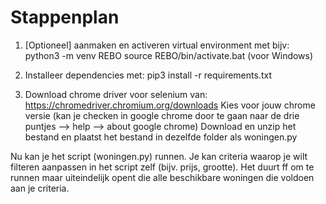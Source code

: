 # Stappenplan

1. [Optioneel] aanmaken en activeren virtual environment met bijv:
    python3 -m venv REBO
    source REBO/bin/activate.bat (voor Windows)

2. Installeer dependencies met:
    pip3 install -r requirements.txt

3. Download chrome driver voor selenium van: https://chromedriver.chromium.org/downloads
   Kies voor jouw chrome versie (kan je checken in google chrome door te gaan naar de drie puntjes --> help --> about google chrome)
   Download en unzip het bestand en plaatst het bestand in dezelfde folder als woningen.py

Nu kan je het script (woningen.py) runnen. Je kan criteria waarop je wilt filteren aanpassen in het script zelf (bijv. prijs, grootte).
Het duurt ff om te runnen maar uiteindelijk opent die alle beschikbare woningen die voldoen aan je criteria. 




